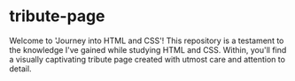 # tribute-page
Welcome to 'Journey into HTML and CSS'! This repository is a testament to the knowledge I've gained while studying HTML and CSS. Within, you'll find a visually captivating tribute page created with utmost care and attention to detail.
